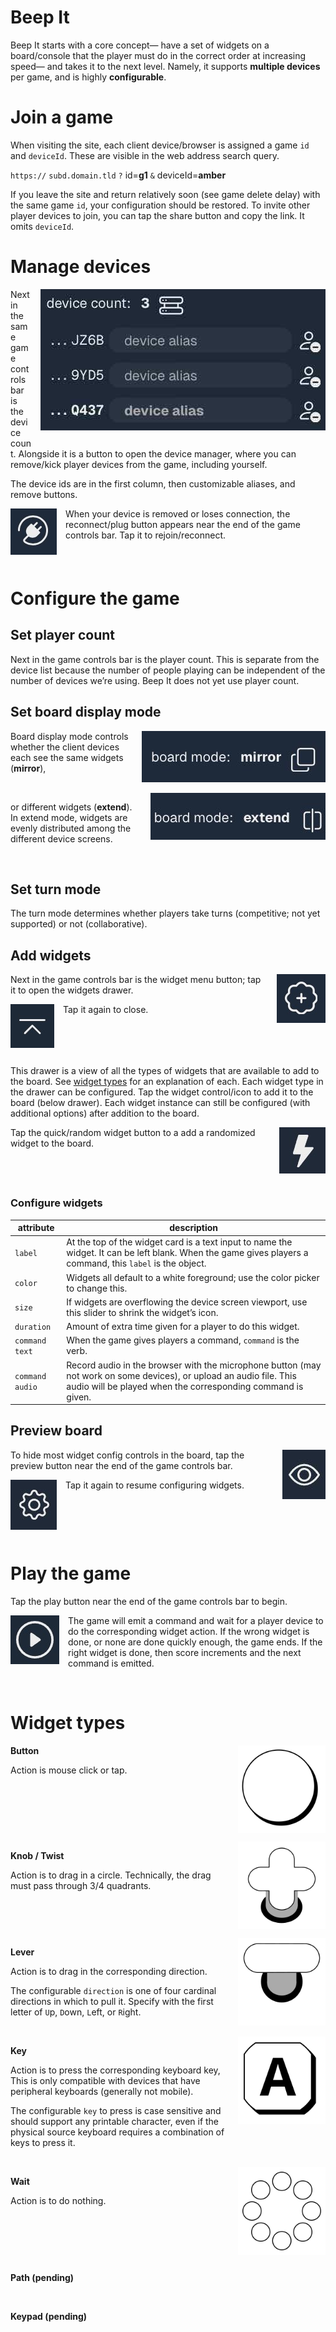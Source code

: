 # Beep It

Beep It starts with a core concept— have a set of widgets on a board/console that the player must do in the correct order at increasing speed— and takes it to the next level. Namely, it supports **multiple devices** per game, and is highly **configurable**.

# Join a game

When visiting the site, each client device/browser is assigned a game `id` and `deviceId`. These are visible in the web address search query.

`https://` `subd.domain.tld` `?` id=**g1** `&` deviceId=**amber**

If you leave the site and return relatively soon (see game delete delay) with the same game `id`, your configuration should be restored.
To invite other player devices to join, you can tap the share button and copy the link. It omits `deviceId`.

# Manage devices

<img alt="device manager" src="doc/game-controls_devices.jpeg" style="display: block; float: right; padding-left: 1em; padding-bottom: 1em;" />

Next in the same game controls bar is the device count. Alongside it is a button to open the device manager, where you can remove/kick player devices from the game, including yourself.

The device ids are in the first column, then customizable aliases, and remove buttons.

<img alt="rejoin button" src="doc/game-controls_rejoin.jpeg" style="display: block; float: left; padding-right: 1em; padding-bottom: 1em;" />

When your device is removed or loses connection, the reconnect/plug button appears near the end of the game controls bar. 
Tap it to rejoin/reconnect.

<br style="clear: left" />

# Configure the game

## Set player count

Next in the game controls bar is the player count. This is separate from the device list because the number of people playing can be independent of the number of devices we’re using. Beep It does not yet use player count.

## Set board display mode

<img alt="board display mode = mirror" src="doc/game-controls_mirror.jpeg" style="display: block; float: right; padding-left: 1em; padding-bottom: 1em;" />

Board display mode controls whether the client devices each see the same widgets (**mirror**),

<br style="clear: right;" />

<img alt="board display mode = extend" src="doc/game-controls_extend.jpeg" style="display: block; float: right; clear: right; padding-left: 1em; padding-bottom: 1em;" />

or different widgets (**extend**). In extend mode, widgets are evenly distributed among the different device screens.

<br style="clear: right;" />

## Set turn mode

The turn mode determines whether players take turns (competitive; not yet supported) or not (collaborative).

## Add widgets

<img alt="open widgets drawer" src="doc/game-controls_widgets-drawer_open.jpeg" style="display: block; float: right; padding-left: 1em; padding-bottom: 1em;" />

Next in the game controls bar is the widget menu button; tap it to open the widgets drawer. 

<img alt="close widgets drawer" src="doc/game-controls_widgets-drawer_close.jpeg" style="display: block; float: left; padding-right: 1em; padding-bottom: 1em;" />

Tap it again to close.

<br style="clear: left" />

This drawer is a view of all the types of widgets that are available to add to the board. See [widget types](#readme-widget-types) for an explanation of each. Each widget type in the drawer can be configured. Tap the widget control/icon to add it to the board (below drawer). 
Each widget instance can still be configured (with additional options) after addition to the board.

<img alt="quick random widget" src="doc/game-controls_random-widget.jpeg" style="display: block; float: right; padding-left: 1em; padding-bottom: 1em;" />

Tap the quick/random widget button to a add a randomized widget to the board.

<br style="clear: right" />

### Configure widgets

| attribute | description |
| --- | --- |
| `label` | At the top of the widget card is a text input to name the widget. It can be left blank. When the game gives players a command, this `label` is the object. |
| `color` | Widgets all default to a white foreground; use the color picker to change this. |
| `size` | If widgets are overflowing the device screen viewport, use this slider to shrink the widget’s icon. |
| `duration` | Amount of extra time given for a player to do this widget. |
| `command text` | When the game gives players a command, `command` is the verb. |
| `command audio` | Record audio in the browser with the microphone button (may not work on some devices), or upload an audio file. This audio will be played when the corresponding command is given. |

## Preview board

<img alt="preview board widgets" src="doc/game-controls_preview-yes.jpeg" style="display: block; float: right; padding-left: 1em; padding-bottom: 1em;" />

To hide most widget config controls in the board, tap the preview button near the end of the game controls bar.

<img alt="configure board widgets" src="doc/game-controls_preview-no.jpeg" style="display: block; float: left; padding-right: 1em; padding-bottom: 1em;" />

Tap it again to resume configuring widgets.

<br style="clear: left" />

# Play the game

Tap the play button near the end of the game controls bar to begin.

<img alt="close widgets drawer" src="doc/game-controls_play.jpeg" style="display: block; float: left; padding-right: 1em; padding-bottom: 1em;" />

The game will emit a command and wait for a player device to do the corresponding widget action. If the wrong widget is done, or none are done quickly enough, the game ends. If the right widget is done, then score increments and the next command is emitted.

<br style="clear: left" />

<h1 id="readme-widget-types">Widget types</h1>

<img alt="button" src="public/widgetIcon/button.svg" style="float: right; padding-left: 1em; padding-bottom: 1em; width: 10em;" />

**Button**

Action is mouse click or tap.

<br style="clear: right" />
<img alt="knob" src="public/widgetIcon/twist.svg" style="float: right; padding-left: 1em; padding-bottom: 1em; width: 10em;" />

**Knob / Twist**

Action is to drag in a circle. Technically, the drag must pass through 3/4 quadrants.

<br style="clear: right" />
<img alt="lever" src="public/widgetIcon/lever.svg" style="float: right; padding-left: 1em; padding-bottom: 1em; width: 10em;" />

**Lever**

Action is to drag in the corresponding direction.

The configurable `direction` is one of four cardinal directions in which to pull it. 
Specify with the first letter of `U`p, `D`own, `L`eft, or `R`ight.

<br style="clear: right" />
<img alt="key" src="public/widgetIcon/key.svg" style="float: right; padding-left: 1em; padding-bottom: 1em; width: 10em;" />

**Key**

Action is to press the corresponding keyboard key, This is only compatible with devices that have peripheral keyboards (generally not mobile).

The configurable `key` to press is case sensitive and should support any printable character, even if the physical source keyboard requires a combination of keys to press it.

<br style="clear: right" />
<img alt="wait" src="public/widgetIcon/wait.svg" style="float: right; padding-left: 1em; padding-bottom: 1em; width: 10em;" />

**Wait**

Action is to do nothing.

<br style="clear: right" />

**Path (pending)**

<br style="clear: right" />

**Keypad (pending)**
